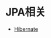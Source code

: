 # JPA相关

* [Hibernate](https://github.com/12313kaihuang/Notes/tree/master/SpringBoot/JPA/hibernate.md) 
